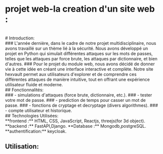 # projet web-la creation d'un site web :
<br/>
# Introduction: <br/>
### L'année dernière, dans le cadre de notre projet multidisciplinaire, nous avons travaillé sur un thème lié à la sécurité. Nous avons développé un projet en Python qui simulait différentes attaques sur les mots de passes, telles que les attaques par force brute, les attaques par dictionnaire, et bien d'autres.
### Pour le projet du module web, nous avons décidé de donner vie à cette idée en créant une interface interactive et complète. Notre site hexvault permet aux utilisateurs d'explorer et de comprendre ces différentes attaques de manière intuitive, tout en offrant une expérience utilisateur fluide et moderne.
<br>
## Fonctionnalités: <br>
### - simulations d'attaques (force brute, dictionnaire, etc.).
### - tester votre mot de passe.
### - prediction de temps pour casser un mot de passe.
### - fonctions de cryptage et decryptage (divers algorithmes).
### - compte utilisateur et historique.
<br>
## Technologies Utilisées: <br>
**frontend :** HTML, CSS, JavaScript, Reactjs, threejs(for 3d object).
**backend :** FastAPI,Django.
**Database :** Mongodb,postgreSQL.
**authentification:** keycloak.

## Utilisation:




